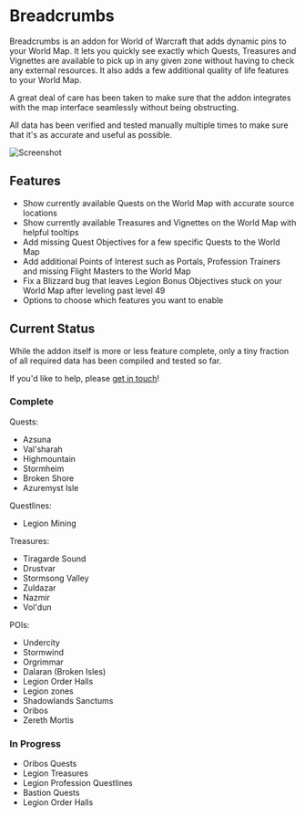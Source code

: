 # Breadcrumbs

Breadcrumbs is an addon for World of Warcraft that adds dynamic pins to your World Map. It lets you quickly see exactly which Quests, Treasures and Vignettes are available to pick up in any given zone without having to check any external resources. It also adds a few additional quality of life features to your World Map.

A great deal of care has been taken to make sure that the addon integrates with the map interface seamlessly without being obstructing.

All data has been verified and tested manually multiple times to make sure that it's as accurate and useful as possible.

![Screenshot](https://i.imgur.com/k3zVLC9.png)

## Features

- Show currently available Quests on the World Map with accurate source locations
- Show currently available Treasures and Vignettes on the World Map with helpful tooltips
- Add missing Quest Objectives for a few specific Quests to the World Map
- Add additional Points of Interest such as Portals, Profession Trainers and missing Flight Masters to the World Map
- Fix a Blizzard bug that leaves Legion Bonus Objectives stuck on your World Map after leveling past level 49
- Options to choose which features you want to enable

## Current Status

While the addon itself is more or less feature complete, only a tiny fraction of all required data has been compiled and tested so far.

If you'd like to help, please [get in touch](mailto:hello@leo.glass)!

### Complete

Quests:
- Azsuna
- Val'sharah
- Highmountain
- Stormheim
- Broken Shore
- Azuremyst Isle

Questlines:
- Legion Mining

Treasures:
- Tiragarde Sound
- Drustvar
- Stormsong Valley
- Zuldazar
- Nazmir
- Vol'dun

POIs:
- Undercity
- Stormwind
- Orgrimmar
- Dalaran (Broken Isles)
- Legion Order Halls
- Legion zones
- Shadowlands Sanctums
- Oribos
- Zereth Mortis

### In Progress

- Oribos Quests
- Legion Treasures
- Legion Profession Questlines
- Bastion Quests
- Legion Order Halls

